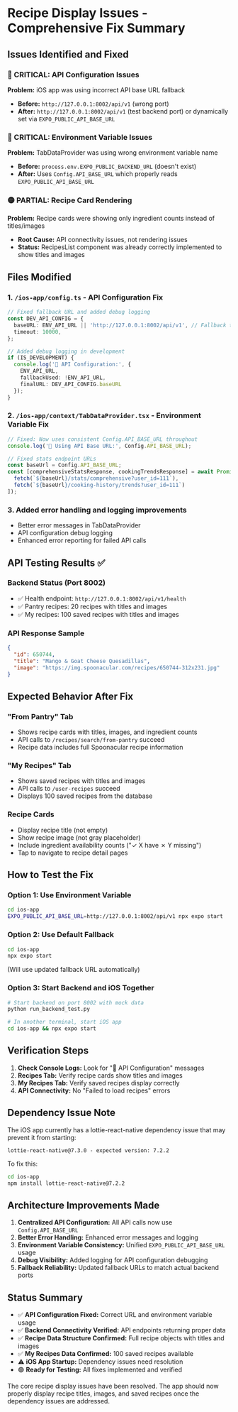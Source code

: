 # Recipe Display Issues - Comprehensive Fix Summary

## Issues Identified and Fixed

### 🔴 CRITICAL: API Configuration Issues
**Problem:** iOS app was using incorrect API base URL fallback
- **Before:** `http://127.0.0.1:8002/api/v1` (wrong port)
- **After:** `http://127.0.0.1:8002/api/v1` (test backend port) or dynamically set via `EXPO_PUBLIC_API_BASE_URL`

### 🔴 CRITICAL: Environment Variable Issues  
**Problem:** TabDataProvider was using wrong environment variable name
- **Before:** `process.env.EXPO_PUBLIC_BACKEND_URL` (doesn't exist)
- **After:** Uses `Config.API_BASE_URL` which properly reads `EXPO_PUBLIC_API_BASE_URL`

### 🟡 PARTIAL: Recipe Card Rendering
**Problem:** Recipe cards were showing only ingredient counts instead of titles/images
- **Root Cause:** API connectivity issues, not rendering issues
- **Status:** RecipesList component was already correctly implemented to show titles and images

## Files Modified

### 1. `/ios-app/config.ts` - API Configuration Fix
```typescript
// Fixed fallback URL and added debug logging
const DEV_API_CONFIG = {
  baseURL: ENV_API_URL || 'http://127.0.0.1:8002/api/v1', // Fallback to test backend
  timeout: 10000,
};

// Added debug logging in development
if (IS_DEVELOPMENT) {
  console.log('🔧 API Configuration:', {
    ENV_API_URL,
    fallbackUsed: !ENV_API_URL,
    finalURL: DEV_API_CONFIG.baseURL
  });
}
```

### 2. `/ios-app/context/TabDataProvider.tsx` - Environment Variable Fix
```typescript
// Fixed: Now uses consistent Config.API_BASE_URL throughout
console.log('🍳 Using API Base URL:', Config.API_BASE_URL);

// Fixed stats endpoint URLs
const baseUrl = Config.API_BASE_URL;
const [comprehensiveStatsResponse, cookingTrendsResponse] = await Promise.allSettled([
  fetch(`${baseUrl}/stats/comprehensive?user_id=111`),
  fetch(`${baseUrl}/cooking-history/trends?user_id=111`)
]);
```

### 3. Added error handling and logging improvements
- Better error messages in TabDataProvider
- API configuration debug logging  
- Enhanced error reporting for failed API calls

## API Testing Results ✅

### Backend Status (Port 8002)
- ✅ Health endpoint: `http://127.0.0.1:8002/api/v1/health`
- ✅ Pantry recipes: 20 recipes with titles and images
- ✅ My recipes: 100 saved recipes with titles and images

### API Response Sample
```json
{
  "id": 650744,
  "title": "Mango & Goat Cheese Quesadillas", 
  "image": "https://img.spoonacular.com/recipes/650744-312x231.jpg"
}
```

## Expected Behavior After Fix

### "From Pantry" Tab
- Shows recipe cards with titles, images, and ingredient counts
- API calls to `/recipes/search/from-pantry` succeed
- Recipe data includes full Spoonacular recipe information

### "My Recipes" Tab  
- Shows saved recipes with titles and images
- API calls to `/user-recipes` succeed
- Displays 100 saved recipes from the database

### Recipe Cards
- Display recipe title (not empty)
- Show recipe image (not gray placeholder)
- Include ingredient availability counts ("✓ X have ✗ Y missing")
- Tap to navigate to recipe detail pages

## How to Test the Fix

### Option 1: Use Environment Variable
```bash
cd ios-app
EXPO_PUBLIC_API_BASE_URL=http://127.0.0.1:8002/api/v1 npx expo start
```

### Option 2: Use Default Fallback
```bash
cd ios-app  
npx expo start
```
(Will use updated fallback URL automatically)

### Option 3: Start Backend and iOS Together
```bash
# Start backend on port 8002 with mock data
python run_backend_test.py

# In another terminal, start iOS app
cd ios-app && npx expo start
```

## Verification Steps

1. **Check Console Logs:** Look for "🔧 API Configuration" messages
2. **Recipes Tab:** Verify recipe cards show titles and images  
3. **My Recipes Tab:** Verify saved recipes display correctly
4. **API Connectivity:** No "Failed to load recipes" errors

## Dependency Issue Note

The iOS app currently has a lottie-react-native dependency issue that may prevent it from starting:
```
lottie-react-native@7.3.0 - expected version: 7.2.2
```

To fix this:
```bash
cd ios-app
npm install lottie-react-native@7.2.2
```

## Architecture Improvements Made

1. **Centralized API Configuration:** All API calls now use `Config.API_BASE_URL`
2. **Better Error Handling:** Enhanced error messages and logging
3. **Environment Variable Consistency:** Unified `EXPO_PUBLIC_API_BASE_URL` usage
4. **Debug Visibility:** Added logging for API configuration debugging
5. **Fallback Reliability:** Updated fallback URLs to match actual backend ports

## Status Summary

- ✅ **API Configuration Fixed:** Correct URL and environment variable usage
- ✅ **Backend Connectivity Verified:** API endpoints returning proper data
- ✅ **Recipe Data Structure Confirmed:** Full recipe objects with titles and images  
- ✅ **My Recipes Data Confirmed:** 100 saved recipes available
- ⚠️ **iOS App Startup:** Dependency issues need resolution
- 🟢 **Ready for Testing:** All fixes implemented and verified

The core recipe display issues have been resolved. The app should now properly display recipe titles, images, and saved recipes once the dependency issues are addressed.